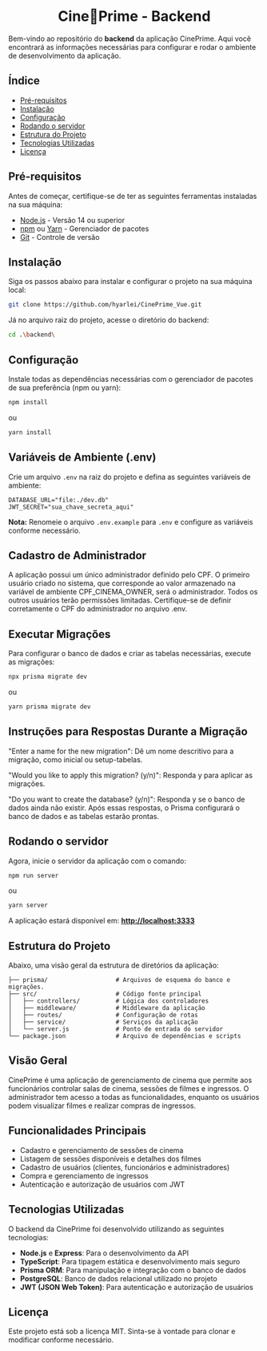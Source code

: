 <h1 align="center">Cine🍿Prime - Backend</h1>

Bem-vindo ao repositório do **backend** da aplicação CinePrime. Aqui você encontrará as informações necessárias para configurar e rodar o ambiente de desenvolvimento da aplicação.

## Índice

- [Pré-requisitos](#pré-requisitos)
- [Instalação](#instalação)
- [Configuração](#configuração)
- [Rodando o servidor](#rodando-o-servidor)
- [Estrutura do Projeto](#estrutura-do-projeto)
- [Tecnologias Utilizadas](#tecnologias-utilizadas)
- [Licença](#licença)

## Pré-requisitos

Antes de começar, certifique-se de ter as seguintes ferramentas instaladas na sua máquina:

- [Node.js](https://nodejs.org/en/) - Versão 14 ou superior
- [npm](https://www.npmjs.com/) ou [Yarn](https://yarnpkg.com/) - Gerenciador de pacotes
- [Git](https://git-scm.com) - Controle de versão

## Instalação

Siga os passos abaixo para instalar e configurar o projeto na sua máquina local:

```bash
git clone https://github.com/hyarlei/CinePrime_Vue.git
```

Já no arquivo raiz do projeto, acesse o diretório do backend:

```bash
cd .\backend\
```

## Configuração

Instale todas as dependências necessárias com o gerenciador de pacotes de sua preferência (npm ou yarn):

```bash
npm install
```

ou

```bash
yarn install
```

## Variáveis de Ambiente (.env)

Crie um arquivo `.env` na raiz do projeto e defina as seguintes variáveis de ambiente:

```env
DATABASE_URL="file:./dev.db"
JWT_SECRET="sua_chave_secreta_aqui"
```

**Nota:** Renomeie o arquivo `.env.example` para `.env` e configure as variáveis conforme necessário.

## Cadastro de Administrador

A aplicação possui um único administrador definido pelo CPF. O primeiro usuário criado no sistema, que corresponde ao valor armazenado na variável de ambiente CPF_CINEMA_OWNER, será o administrador. Todos os outros usuários terão permissões limitadas. Certifique-se de definir corretamente o CPF do administrador no arquivo .env.

## Executar Migrações

Para configurar o banco de dados e criar as tabelas necessárias, execute as migrações:

```bash
npx prisma migrate dev
```

ou

```bash
yarn prisma migrate dev
```

## Instruções para Respostas Durante a Migração

"Enter a name for the new migration": Dê um nome descritivo para a migração, como inicial ou setup-tabelas.

"Would you like to apply this migration? (y/n)": Responda y para aplicar as migrações.

"Do you want to create the database? (y/n)": Responda y se o banco de dados ainda não existir.
Após essas respostas, o Prisma configurará o banco de dados e as tabelas estarão prontas.

## Rodando o servidor

Agora, inicie o servidor da aplicação com o comando:

```bash
npm run server
```

ou

```bash
yarn server
```

A aplicação estará disponível em: **[http://localhost:3333](http://localhost:3333)**

## Estrutura do Projeto

Abaixo, uma visão geral da estrutura de diretórios da aplicação:

```
├── prisma/                   # Arquivos de esquema do banco e migrações.
├── src/                      # Código fonte principal
│   ├── controllers/          # Lógica dos controladores
│   ├── middleware/           # Middleware da aplicação
│   ├── routes/               # Configuração de rotas
│   ├── service/              # Serviços da aplicação
│   └── server.js             # Ponto de entrada do servidor
└── package.json              # Arquivo de dependências e scripts
```

## Visão Geral

CinePrime é uma aplicação de gerenciamento de cinema que permite aos funcionários controlar salas de cinema, sessões de filmes e ingressos. O administrador tem acesso a todas as funcionalidades, enquanto os usuários podem visualizar filmes e realizar compras de ingressos.

## Funcionalidades Principais

- Cadastro e gerenciamento de sessões de cinema
- Listagem de sessões disponíveis e detalhes dos filmes
- Cadastro de usuários (clientes, funcionários e administradores)
- Compra e gerenciamento de ingressos
- Autenticação e autorização de usuários com JWT

## Tecnologias Utilizadas

O backend da CinePrime foi desenvolvido utilizando as seguintes tecnologias:

- **Node.js** e **Express**: Para o desenvolvimento da API
- **TypeScript**: Para tipagem estática e desenvolvimento mais seguro
- **Prisma ORM**: Para manipulação e integração com o banco de dados
- **PostgreSQL**: Banco de dados relacional utilizado no projeto
- **JWT (JSON Web Token)**: Para autenticação e autorização de usuários

## Licença

Este projeto está sob a licença MIT. Sinta-se à vontade para clonar e modificar conforme necessário.
